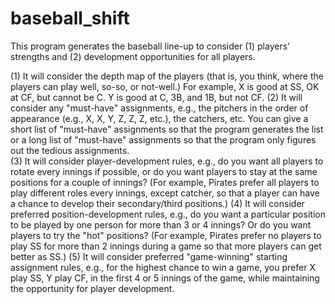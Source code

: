 # baseball_shift

This program generates the baseball line-up to consider (1) players' strengths and (2) development opportunities for all players.

(1) It will consider the depth map of the players (that is, you think, where the players can play well, so-so, or not-well.)  For example, X is good at SS, OK at CF, but cannot be C. Y is good at C, 3B, and 1B, but not CF.
(2) It will consider any "must-have" assignments, e.g., the pitchers in the order of appearance (e.g., X, X, Y, Z, Z, Z, etc.), the catchers, etc.  You can give a short list of "must-have" assignments so that the program generates the list or a long list of "must-have" assignments so that the program only figures out the tedious assignments.  
(3) It will consider player-development rules, e.g., do you want all players to rotate every innings if possible, or do you want players to stay at the same positions for a couple of innings?  (For example, Pirates prefer all players to play different roles every innings, except catcher, so that a player can have a chance to develop their secondary/third positions.)
(4) It will consider preferred position-development rules, e.g., do you want a particular position to be played by one person for more than 3 or 4 innings?  Or do you want players to try the "hot" positions?  (For example, Pirates prefer no players to play SS for more than 2 innings during a game so that more players can get better as SS.)
(5) It will consider preferred "game-winning" starting assignment rules, e.g., for the highest chance to win a game, you prefer X play SS, Y play CF, in the first 4 or 5 innings of the game, while maintaining the opportunity for player development.  
